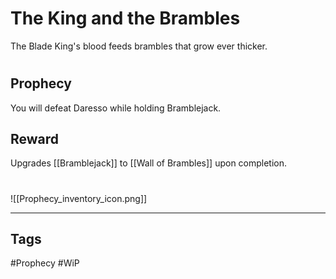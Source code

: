 # The King and the Brambles
The Blade King's blood feeds brambles that grow ever thicker.
#
## Prophecy
You will defeat Daresso while holding Bramblejack.
## Reward
Upgrades [[Bramblejack]] to [[Wall of Brambles]] upon completion. 

#
![[Prophecy_inventory_icon.png]]

---
## Tags
#Prophecy
#WiP 